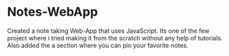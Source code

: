 # Notes-WebApp

Created a note taking Web-App that uses JavaScript. 
Its one of the few project where i tried making it from the scratch without any help of tutorials. 
Also added the a section where you can pin your favorite notes.
